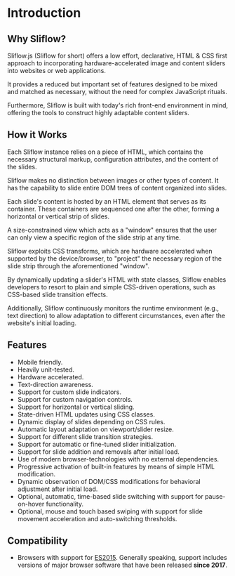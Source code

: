 # Introduction

## Why Sliflow?

Sliflow.js (Sliflow for short) offers a low effort, declarative, HTML & CSS first approach to incorporating
hardware-accelerated image and content sliders into websites or web applications.

It provides a reduced but important set of features designed to be mixed and matched as necessary, without the need for
complex JavaScript rituals.

Furthermore, Sliflow is built with today's rich front-end environment in mind, offering the tools to construct
highly adaptable content sliders.

## How it Works

Each Sliflow instance relies on a piece of HTML, which contains the necessary structural markup, configuration
attributes, and the content of the slides.

Sliflow makes no distinction between images or other types of content. It has the capability to slide entire DOM trees of
content organized into slides.

Each slide's content is hosted by an HTML element that serves as its container. These containers are sequenced one after
the other, forming a horizontal or vertical strip of slides.

A size-constrained view which acts as a "window" ensures that the user can only view a specific region of the slide
strip at any time.

Sliflow exploits CSS transforms, which are hardware accelerated when supported by the device/browser, to "project" the
necessary region of the slide strip through the aforementioned "window".

By dynamically updating a slider's HTML with state classes, Sliflow enables developers to resort to plain and simple
CSS-driven operations, such as CSS-based slide transition effects.

Additionally, Sliflow continuously monitors the runtime environment (e.g., text direction) to allow adaptation to
different circumstances, even after the website's initial loading.

## Features

- Mobile friendly.
- Heavily unit-tested.
- Hardware accelerated.
- Text-direction awareness.
- Support for custom slide indicators.
- Support for custom navigation controls.
- Support for horizontal or vertical sliding.
- State-driven HTML updates using CSS classes.
- Dynamic display of slides depending on CSS rules.
- Automatic layout adaptation on viewport/slider resize.
- Support for different slide transition strategies.
- Support for automatic or fine-tuned slider initialization.
- Support for slide addition and removals after initial load.
- Use of modern browser-technologies with no external dependencies.
- Progressive activation of built-in features by means of simple HTML modification.
- Dynamic observation of DOM/CSS modifications for behavioral adjustment after initial load.
- Optional, automatic, time-based slide switching with support for pause-on-hover functionality.
- Optional, mouse and touch based swiping with support for slide movement acceleration and auto-switching thresholds.

## Compatibility

- Browsers with support for [ES2015](https://caniuse.com/es6). Generally speaking, support includes versions of major
  browser software that have been released **since 2017**.
